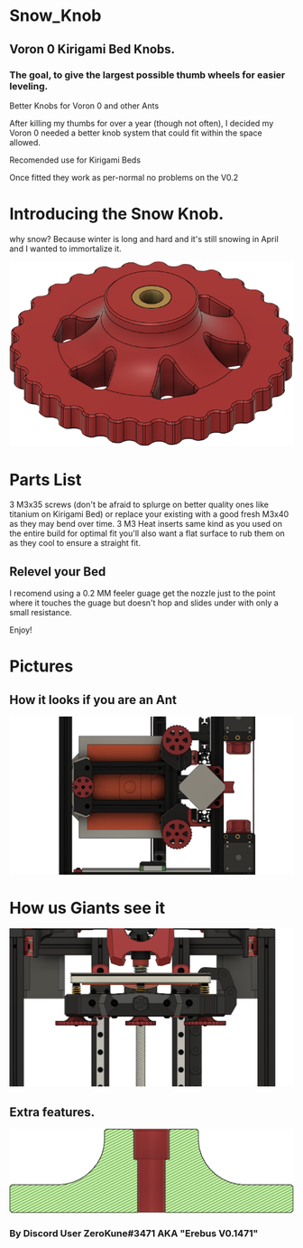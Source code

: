 # Snow_Knob
## Voron 0 Kirigami Bed Knobs. 
### The goal, to give the largest possible thumb wheels for easier leveling.
Better Knobs for Voron 0 and other Ants

After killing my thumbs for over a year (though not often), I decided my Voron 0 needed a better knob system that could fit within the space allowed.

Recomended use for Kirigami Beds

Once fitted they work as per-normal no problems on the V0.2

# Introducing the Snow Knob.
why snow? Because winter is long and hard and it's still snowing in April and I wanted to immortalize it. 

<picture>
  <img alt="Shows an illustrated sun in light mode and a moon with stars in dark mode." src="https://github.com/sryates/Snow_Knob/blob/main/docs/images/by%20itself.png">
</picture>

# Parts List 
3 M3x35 screws (don't be afraid to splurge on better quality ones like titanium on Kirigami Bed) or replace your existing with a good fresh M3x40 as they may bend over time.
3 M3 Heat inserts same kind as you used on the entire build for optimal fit you'll also want a flat surface to rub them on as they cool to ensure a straight fit.

## Relevel your Bed
I recomend using a 0.2 MM feeler guage get the nozzle just to the point where it touches the guage but doesn't hop and slides under with only a small resistance.

Enjoy!



# Pictures

## How it looks if you are an Ant
<picture>
  <img alt="Shows an illustrated sun in light mode and a moon with stars in dark mode." src="https://github.com/sryates/Snow_Knob/blob/main/docs/images/bottomview.png">
</picture>

# How us Giants see it

<picture>
  <img alt="Shows an illustrated sun in light mode and a moon with stars in dark mode." src="https://github.com/sryates/Snow_Knob/blob/main/docs/images/full_view.png">
</picture>


## Extra features.

<picture>
  <img alt="Shows an illustrated sun in light mode and a moon with stars in dark mode." src="https://github.com/sryates/Snow_Knob/blob/main/docs/images/cutaway%20view.png">
</picture>



### By Discord User ZeroKune#3471 AKA "Erebus V0.1471"
